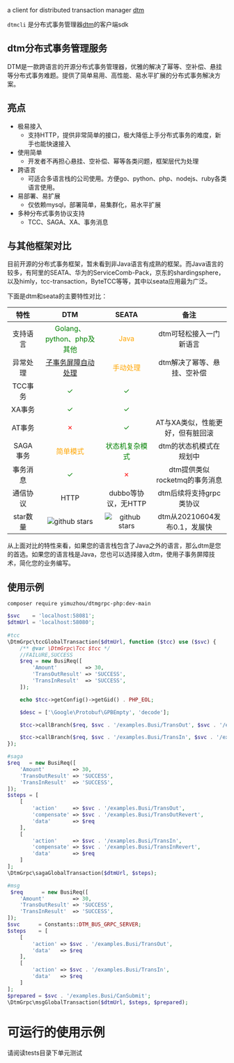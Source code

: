 a client for distributed transaction manager [dtm](https://github.com/yedf/dtm)


`dtmcli` 是分布式事务管理器[dtm](https://github.com/yedf/dtm)的客户端sdk

## dtm分布式事务管理服务

DTM是一款跨语言的开源分布式事务管理器，优雅的解决了幂等、空补偿、悬挂等分布式事务难题。提供了简单易用、高性能、易水平扩展的分布式事务解决方案。

## 亮点

* 极易接入
  - 支持HTTP，提供非常简单的接口，极大降低上手分布式事务的难度，新手也能快速接入
* 使用简单
  - 开发者不再担心悬挂、空补偿、幂等各类问题，框架层代为处理
* 跨语言
  - 可适合多语言栈的公司使用。方便go、python、php、nodejs、ruby各类语言使用。
* 易部署、易扩展
  - 仅依赖mysql，部署简单，易集群化，易水平扩展
* 多种分布式事务协议支持
  - TCC、SAGA、XA、事务消息

## 与其他框架对比

目前开源的分布式事务框架，暂未看到非Java语言有成熟的框架。而Java语言的较多，有阿里的SEATA、华为的ServiceComb-Pack，京东的shardingsphere，以及himly，tcc-transaction，ByteTCC等等，其中以seata应用最为广泛。

下面是dtm和seata的主要特性对比：

|  特性| DTM | SEATA |备注|
|:-----:|:----:|:----:|:----:|
| 支持语言 |<span style="color:green">Golang、python、php及其他</span>|<span style="color:orange">Java</span>|dtm可轻松接入一门新语言|
|异常处理| <span style="color:green">[子事务屏障自动处理](https://zhuanlan.zhihu.com/p/388444465)</span>|<span style="color:orange">手动处理</span> |dtm解决了幂等、悬挂、空补偿|
| TCC事务| <span style="color:green">✓</span>|<span style="color:green">✓</span>||
| XA事务|<span style="color:green">✓</span>|<span style="color:green">✓</span>||
|AT事务|<span style="color:red">✗</span>|<span style="color:green">✓</span>|AT与XA类似，性能更好，但有脏回滚|
| SAGA事务 |<span style="color:orange">简单模式</span> |<span style="color:green">状态机复杂模式</span> |dtm的状态机模式在规划中|
|事务消息|<span style="color:green">✓</span>|<span style="color:red">✗</span>|dtm提供类似rocketmq的事务消息|
|通信协议|HTTP|dubbo等协议，无HTTP|dtm后续将支持grpc类协议|
|star数量|<img src="https://img.shields.io/github/stars/yedf/dtm.svg?style=social" alt="github stars"/>|<img src="https://img.shields.io/github/stars/seata/seata.svg?style=social" alt="github stars"/>|dtm从20210604发布0.1，发展快|

从上面对比的特性来看，如果您的语言栈包含了Java之外的语言，那么dtm是您的首选。如果您的语言栈是Java，您也可以选择接入dtm，使用子事务屏障技术，简化您的业务编写。

## 使用示例

```
composer require yimuzhou/dtmgrpc-php:dev-main
```

```php
$svc    = 'localhost:58081';
$dtmUrl = 'localhost:58080';
        
#tcc 
\DtmGrpc\tccGlobalTransaction($dtmUrl, function ($tcc) use ($svc) {
    /** @var \DtmGrpc\Tcc $tcc */
    //FAILURE,SUCCESS
    $req = new BusiReq([
        'Amount'         => 30,
        'TransOutResult' => 'SUCCESS',
        'TransInResult'  => 'SUCCESS',
    ]);

    echo $tcc->getConfig()->getGid() . PHP_EOL;

    $desc = ['\Google\Protobuf\GPBEmpty', 'decode'];

    $tcc->callBranch($req, $svc . '/examples.Busi/TransOut', $svc . '/examples.Busi/TransOutConfirm', $svc . '/examples.Busi/TransOutRevert', $desc);

    $tcc->callBranch($req, $svc . '/examples.Busi/TransIn', $svc . '/examples.Busi/TransInConfirm', $svc . '/examples.Busi/TransInRevert', $desc);
});

#saga
$req   = new BusiReq([
    'Amount'         => 30,
    'TransOutResult' => 'SUCCESS',
    'TransInResult'  => 'SUCCESS',
]);
$steps = [
    [
        'action'     => $svc . '/examples.Busi/TransOut',
        'compensate' => $svc . '/examples.Busi/TransOutRevert',
        'data'       => $req
    ],
    [
        'action'     => $svc . '/examples.Busi/TransIn',
        'compensate' => $svc . '/examples.Busi/TransInRevert',
        'data'       => $req
    ]
];
\DtmGrpc\sagaGlobalTransaction($dtmUrl, $steps);

#msg 
 $req      = new BusiReq([
    'Amount'         => 30,
    'TransOutResult' => 'SUCCESS',
    'TransInResult'  => 'SUCCESS',
]);
$svc      = Constants::DTM_BUS_GRPC_SERVER;
$steps    = [
    [
        'action' => $svc . '/examples.Busi/TransOut',
        'data'   => $req
    ],
    [
        'action' => $svc . '/examples.Busi/TransIn',
        'data'   => $req
    ]
];
$prepared = $svc . '/examples.Busi/CanSubmit';
\DtmGrpc\msgGlobalTransaction($dtmUrl, $steps, $prepared);
```

# 可运行的使用示例

请阅读tests目录下单元测试



